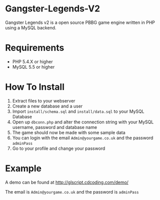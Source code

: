 # Gangster-Legends-V2

Gangster Legends v2 is a open source PBBG game engine written in PHP using a MySQL backend.

# Requirements

- PHP 5.4.X or higher
- MySQL 5.5 or higher

# How To Install

1. Extract files to your webserver
2. Create a new database and a user
3. Import `install/schema.sql` and `install/data.sql` to your MySQL Database
4. Open up `dbconn.php` and alter the connection string with your MySQL username, password and database name
5. The game should now be made with some sample data
6. You can login with the email `Admin@yourgame.co.uk` and the password `adminPass`
7. Go to your profile and change your password

# Example

A demo can be found at http://glscript.cdcoding.com/demo/

The email is `Admin@yourgame.co.uk` and the password is `adminPass` 